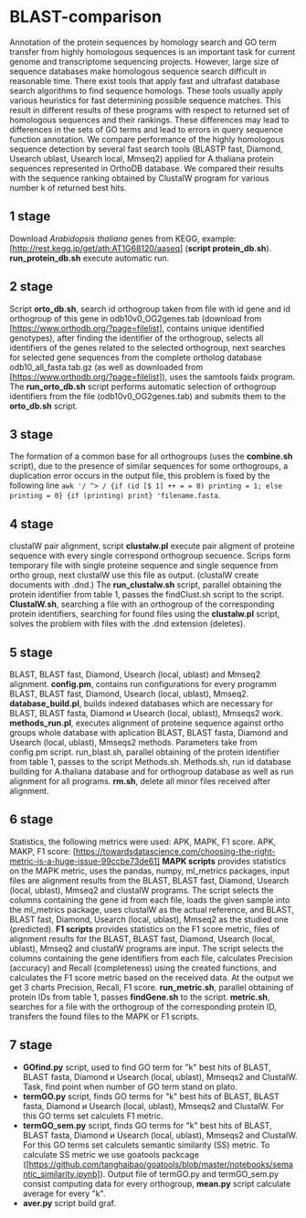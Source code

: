 # BLAST-comparison
Annotation of the protein sequences by homology search and GO term transfer from highly homologous sequences is an important task for current genome and transcriptome sequencing projects. However, large size of sequence databases make homologous sequence search difficult in reasonable time. There exist tools that apply fast and ultrafast database search algorithms to find sequence homologs. These tools usually apply various heuristics for fast determining possible sequence matches. This result in different results of these programs with respect to returned set of homologous sequences and their rankings. These differences may lead to differences in the sets of GO terms and lead to errors in query sequence function annotation. 
We compare performance of the highly homologous sequence detection by several fast search tools (BLASTP fast, Diamond, Usearch ublast, Usearch local, Mmseq2) applied for A.thaliana protein sequences represented in OrthoDB database. We compared their results with the sequence ranking obtained by ClustalW program for various number k of returned best hits. 
## 1 stage
Download *Arabidopsis thaliana* genes from KEGG, example: [http://rest.kegg.jp/get/ath:AT1G68120/aaseq] (**script protein_db.sh**).
**run_protein_db.sh** execute automatic run.
## 2 stage 
Script **orto_db.sh**, search id orthogroup taken from file with id gene and id orthogroup of this gene in odb10v0_OG2genes.tab (download from [https://www.orthodb.org/?page=filelist], contains unique identified genotypes), after finding the identifier of the orthogroup, selects all identifiers of the genes related to the selected orthogroup, next searches for selected gene sequences from the complete ortholog database odb10_all_fasta.tab.gz (as well as downloaded from [https://www.orthodb.org/?page=filelist]), uses the samtools faidx program.
The **run_orto_db.sh** script performs automatic selection of orthogroup identifiers from the file (odb10v0_OG2genes.tab) and submits them to the **orto_db.sh** script.
## 3 stage
The formation of a common base for all orthogroups (uses the **combine.sh** script), due to the presence of similar sequences for some orthogroups, a duplication error occurs in the output file, this problem is fixed by the following line `awk '/ ^> / {if (id [$ 1] ++ = = 0) printing = 1; else printing = 0} {if (printing) print} 'filename.fasta`.
## 4 stage
clustalW pair alignment, script **clustalw.pl** execute pair aligment of proteine sequence with every single correspond orthogroup secuence. Scrips form temporary file with single proteine sequence and single sequence from ortho group, next clustalW use this file as output. (clustalW create documents with .dnd.)
The **run_clustalw.sh** script, parallel obtaining the protein identifier from table 1, passes the findClust.sh script to the script.
**ClustalW.sh**, searching a file with an orthogroup of the corresponding protein identifiers, searching for found files using the **clustalw.pl** script, solves the problem with files with the .dnd extension (deletes).
## 5 stage
BLAST, BLAST fast, Diamond, Usearch (local, ublast) and Mmseq2 alignment.
**config.pm**, contains run configurations for every programm BLAST, BLAST fast, Diamond, Usearch (local, ublast), Mmseq2.
**database_build.pl**, builds indexed databases which are necessary for BLAST, BLAST fasta, Diamond и Usearch (local, ublast), Mmseqs2 work.
**methods_run.pl**, executes alignment of proteine sequence against  ortho groups whole database with aplication BLAST, BLAST fasta, Diamond and Usearch (local, ublast), Mmseqs2 methods. Parameters take from config.pm script.
run_blast.sh, parallel obtaining of the protein identifier from table 1, passes to the script Methods.sh.
Methods.sh, run id database building for A.thaliana database and for orthogroup database as well as run alignment for all programs.
**rm.sh**, delete all minor files received after alignment.
## 6 stage
Statistics, the following metrics were used: APK, MAPK, F1 score.
APK, MAKP, F1 score: [https://towardsdatascience.com/choosing-the-right-metric-is-a-huge-issue-99ccbe73de61]
**MAPK scripts** provides statistics on the MAPK metric, uses the pandas, numpy, ml_metrics packages, input files are alignment results from the BLAST, BLAST fast, Diamond, Usearch (local, ublast), Mmseq2 and clustalW programs. The script selects the columns containing the gene id from each file, loads the given sample into the ml_metrics package, uses clustalW as the actual reference, and BLAST, BLAST fast, Diamond, Usearch (local, ublast), Mmseq2 as the studied one (predicted).
**F1 scripts** provides statistics on the F1 score metric, files of alignment results for the BLAST, BLAST fast, Diamond, Usearch (local, ublast), Mmseq2 and clustalW programs are input. The script selects the columns containing the gene identifiers from each file, calculates Precision (accuracy) and Recall (completeness) using the created functions, and calculates the F1 score metric based on the received data. At the output we get 3 charts Precision, Recall, F1 score.
**run_metric.sh**, parallel obtaining of protein IDs from table 1, passes **findGene.sh** to the script.
**metric.sh**, searches for a file with the orthogroup of the corresponding protein ID, transfers the found files to the MAPK or F1 scripts.
## 7 stage 
+ **GOfind.py** script, used to find GO term for "k" best hits of BLAST, BLAST fasta, Diamond и Usearch (local, ublast), Mmseqs2 and ClustalW. Task, find point when number of GO term stand on plato.
+ **termGO.py** script, finds GO terms for "k" best hits of BLAST, BLAST fasta, Diamond и Usearch (local, ublast), Mmseqs2 and ClustalW. For this GO terms set calculets F1 metric.
+ **termGO_sem.py** script, finds GO terms for "k" best hits of BLAST, BLAST fasta, Diamond и Usearch (local, ublast), Mmseqs2 and ClustalW. For this GO terms set calculets semantic similarity (SS) metric. To calculate SS metric we use goatools packcage ([https://github.com/tanghaibao/goatools/blob/master/notebooks/semantic_similarity.ipynb]).
Output file of termGO.py and termGO_sem.py consist computing data for every orthogroup, **mean.py** script calculate average for every "k".
+ **aver.py** script build graf.

